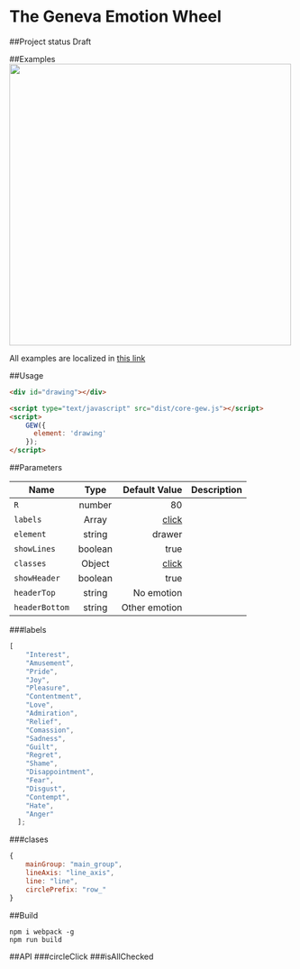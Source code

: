 # The Geneva Emotion Wheel

##Project status
Draft

##Examples
<img src="https://github.com/kwarpechowski/The-Geneva-Emotion-Wheel/blob/master/sample.png" width="500"/>

All examples are localized in [this link](https://kwarpechowski.github.io/The-Geneva-Emotion-Wheel/samples?style=centerme)

##Usage
```html
<div id="drawing"></div>

<script type="text/javascript" src="dist/core-gew.js"></script>
<script>
    GEW({
      element: 'drawing'
    });
</script>
```

##Parameters

| Name        | Type            | Default Value  | Description |
| ----------- |:---------------:| --------------:|------------:|
| `R`         | number | 80 | |
| `labels`    | Array <string>  | [click](#labels) | |
| `element`   | string  | drawer | |
| `showLines` | boolean | true | |
| `classes`   | Object  | [click](#classes) ||
| `showHeader`| boolean | true | |
| `headerTop`| string | No emotion | |
| `headerBottom`| string | Other emotion | |

###labels<a name="labels"></a>
```javascript
[
    "Interest",
    "Amusement",
    "Pride",
    "Joy",
    "Pleasure",
    "Contentment",
    "Love",
    "Admiration",
    "Relief",
    "Comassion",
    "Sadness",
    "Guilt",
    "Regret",
    "Shame",
    "Disappointment",
    "Fear",
    "Disgust",
    "Contempt",
    "Hate",
    "Anger"
  ];
```

###clases<a name="classes"></a>
```javascript
{
    mainGroup: "main_group",
    lineAxis: "line_axis",
    line: "line",
    circlePrefix: "row_"
}
```
##Build
```
npm i webpack -g
npm run build
```
##API
###circleClick
###isAllChecked
